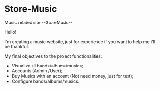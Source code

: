 # Store-Music
Music related site --StoreMusic--

Hello!

I'm creating a music website, just for experience if you want to help me i'll be thankful.

My final objectives to the project functionalities:
- Visualize all bands/albums/musics;
- Accounts (Admin /User);
- Buy Musics with an account (Not need money, just for test);
- Configure bands/albums/musics.
